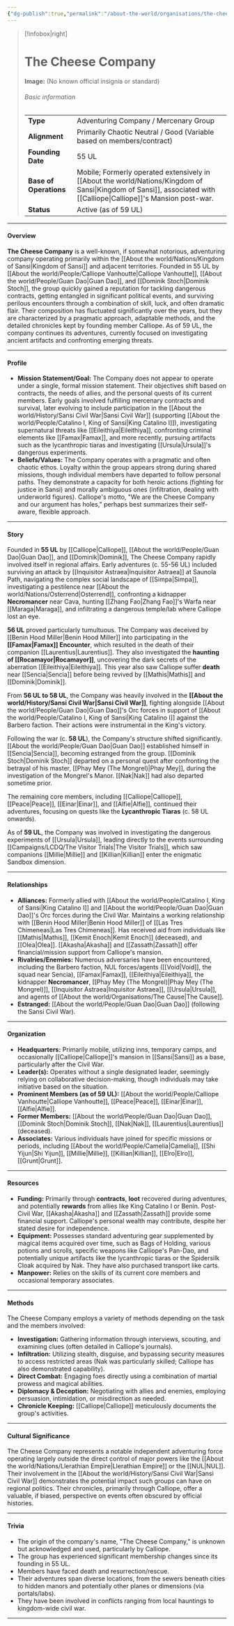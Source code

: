 ```yaml
---
{"dg-publish":true,"permalink":"/about-the-world/organisations/the-cheese-company/","tags":["faction","adventuring_company","sansi"]}
---
```



> [!infobox|right]
> # The Cheese Company
> **Image:** (No known official insignia or standard)
> ###### Basic information
> |                     |                                                                       |
> | :------------------ | :-------------------------------------------------------------------- |
> | **Type**            | Adventuring Company / Mercenary Group                                 |
> | **Alignment**       | Primarily Chaotic Neutral / Good (Variable based on members/contract) |
> | **Founding Date**   | 55 UL                                                                 |
> | **Base of Operations**| Mobile; Formerly operated extensively in [[About the world/Nations/Kingdom of Sansi\|Kingdom of Sansi]], associated with [[Calliope\|Calliope]]'s Mansion post-war. |
> | **Status**          | Active (as of 59 UL)                                                  |

---

#### Overview

**The Cheese Company** is a well-known, if somewhat notorious, adventuring company operating primarily within the [[About the world/Nations/Kingdom of Sansi\|Kingdom of Sansi]] and adjacent territories. Founded in 55 UL by [[About the world/People/Calliope Vanhoutte\|Calliope Vanhoutte]], [[About the world/People/Guan Dao\|Guan Dao]], and [[Dominik Stoch\|Dominik Stoch]], the group quickly gained a reputation for tackling dangerous contracts, getting entangled in significant political events, and surviving perilous encounters through a combination of skill, luck, and often dramatic flair. Their composition has fluctuated significantly over the years, but they are characterized by a pragmatic approach, adaptable methods, and the detailed chronicles kept by founding member Calliope. As of 59 UL, the company continues its adventures, currently focused on investigating ancient artifacts and confronting emerging threats.

---

#### Profile

*   **Mission Statement/Goal:** The Company does not appear to operate under a single, formal mission statement. Their objectives shift based on contracts, the needs of allies, and the personal quests of its current members. Early goals involved fulfilling mercenary contracts and survival, later evolving to include participation in the [[About the world/History/Sansi Civil War\|Sansi Civil War]] (supporting [[About the world/People/Catalino I, King of Sansi\|King Catalino I]]), investigating supernatural threats like [[Eileithiya\|Eileithiya]], confronting criminal elements like [[Famax\|Famax]], and more recently, pursuing artifacts such as the lycanthropic tiaras and investigating [[Ursula\|Ursula]]'s dangerous experiments.
*   **Beliefs/Values:** The Company operates with a pragmatic and often chaotic ethos. Loyalty within the group appears strong during shared missions, though individual members have departed to follow personal paths. They demonstrate a capacity for both heroic actions (fighting for justice in Sansi) and morally ambiguous ones (infiltration, dealing with underworld figures). Calliope's motto, "We are the Cheese Company and our argument has holes," perhaps best summarizes their self-aware, flexible approach.

---

#### Story

Founded in **55 UL** by [[Calliope\|Calliope]], [[About the world/People/Guan Dao\|Guan Dao]], and [[Dominik\|Dominik]], The Cheese Company rapidly involved itself in regional affairs. Early adventures (c. 55-56 UL) included surviving an attack by [[Inquisitor Astraea\|Inquisitor Astraea]] at Saunola Path, navigating the complex social landscape of [[Simpa\|Simpa]], investigating a pestilence near [[About the world/Nations/Osterrend\|Osterrend]], confronting a kidnapper **Necromancer** near Cava, hunting [[Zhang Fao\|Zhang Fao]]'s Warfa near [[Maraga\|Maraga]], and infiltrating a dangerous temple/lab where Calliope lost an eye.

**56 UL** proved particularly tumultuous. The Company was deceived by [[Benin Hood Miller\|Benin Hood Miller]] into participating in the **[[Famax\|Famax]] Encounter**, which resulted in the death of their companion [[Laurentius\|Laurentius]]. They also investigated the **haunting of [[Rocamayor\|Rocamayor]]**, uncovering the dark secrets of the aberration [[Eileithiya\|Eileithiya]]. This year also saw Calliope suffer **death** near [[Sencia\|Sencia]] before being revived by [[Mathis\|Mathis]] and [[Dominik\|Dominik]].

From **56 UL to 58 UL**, the Company was heavily involved in the **[[About the world/History/Sansi Civil War\|Sansi Civil War]]**, fighting alongside [[About the world/People/Guan Dao\|Guan Dao]]'s Orc forces in support of [[About the world/People/Catalino I, King of Sansi\|King Catalino I]] against the Barbero faction. Their actions were instrumental in the King's victory.

Following the war (c. **58 UL**), the Company's structure shifted significantly. [[About the world/People/Guan Dao\|Guan Dao]] established himself in [[Sencia\|Sencia]], becoming estranged from the group. [[Dominik Stoch\|Dominik Stoch]] departed on a personal quest after confronting the betrayal of his master, [[Phay Mey (The Mongrel)\|Phay Mey]], during the investigation of the Mongrel's Manor. [[Nak\|Nak]] had also departed sometime prior.

The remaining core members, including [[Calliope\|Calliope]], [[Peace\|Peace]], [[Einar\|Einar]], and [[Alfie\|Alfie]], continued their adventures, focusing on quests like the **Lycanthropic Tiaras** (c. 58 UL onwards).

As of **59 UL**, the Company was involved in investigating the dangerous experiments of [[Ursula\|Ursula]], leading directly to the events surrounding [[Campaigns/LCDQ/The Visitor Trials\|The Visitor Trials]], which saw companions [[Millie\|Millie]] and [[Killian\|Killian]] enter the enigmatic Sandbox dimension.

---

#### Relationships

*   **Alliances:** Formerly allied with [[About the world/People/Catalino I, King of Sansi\|King Catalino I]] and [[About the world/People/Guan Dao\|Guan Dao]]'s Orc forces during the Civil War. Maintains a working relationship with [[Benin Hood Miller\|Benin Hood Miller]] of [[Las Tres Chimeneas\|Las Tres Chimeneas]]. Has received aid from individuals like [[Mathis\|Mathis]], [[Kemit Enoch\|Kemit Enoch]] (deceased), and [[Olea\|Olea]]. [[Akasha\|Akasha]] and [[Zassath\|Zassath]] offer financial/mission support from Calliope's mansion.
*   **Rivalries/Enemies:** Numerous adversaries have been encountered, including the Barbero faction, NUL forces/agents ([[Void\|Void]], the squad near Sencia), [[Famax\|Famax]], [[Eileithiya\|Eileithiya]], the kidnapper **Necromancer**, [[Phay Mey (The Mongrel)\|Phay Mey (The Mongrel)]], [[Inquisitor Astraea\|Inquisitor Astraea]], [[Ursula\|Ursula]], and agents of [[About the world/Organisations/The Cause\|The Cause]].
*   **Estranged:** [[About the world/People/Guan Dao\|Guan Dao]] (following the Sansi Civil War).

---

#### Organization

*   **Headquarters:** Primarily mobile, utilizing inns, temporary camps, and occasionally [[Calliope\|Calliope]]'s mansion in [[Sansi\|Sansi]] as a base, particularly after the Civil War.
*   **Leader(s):** Operates without a single designated leader, seemingly relying on collaborative decision-making, though individuals may take initiative based on the situation.
*   **Prominent Members (as of 59 UL):** [[About the world/People/Calliope Vanhoutte\|Calliope Vanhoutte]], [[Peace\|Peace]], [[Einar\|Einar]], [[Alfie\|Alfie]].
*   **Former Members:** [[About the world/People/Guan Dao\|Guan Dao]], [[Dominik Stoch\|Dominik Stoch]], [[Nak\|Nak]], [[Laurentius\|Laurentius]] (deceased).
*   **Associates:** Various individuals have joined for specific missions or periods, including [[About the world/People/Camelia\|Camelia]], [[Shi Yijun\|Shi Yijun]], [[Millie\|Millie]], [[Killian\|Killian]], [[Elro\|Elro]], [[Grunt\|Grunt]].

---

#### Resources

*   **Funding:** Primarily through **contracts**, **loot** recovered during adventures, and potentially **rewards** from allies like King Catalino I or Benin. Post-Civil War, [[Akasha\|Akasha]] and [[Zassath\|Zassath]] provide some financial support. Calliope's personal wealth may contribute, despite her stated desire for independence.
*   **Equipment:** Possesses standard adventuring gear supplemented by magical items acquired over time, such as Bags of Holding, various potions and scrolls, specific weapons like Calliope's Pan-Dao, and potentially unique artifacts like the lycanthropic tiaras or the Spidersilk Cloak acquired by Nak. They have also purchased transport like carts.
*   **Manpower:** Relies on the skills of its current core members and occasional temporary associates.

---

#### Methods

The Cheese Company employs a variety of methods depending on the task and the members involved:

*   **Investigation:** Gathering information through interviews, scouting, and examining clues (often detailed in Calliope's journals).
*   **Infiltration:** Utilizing stealth, disguise, and bypassing security measures to access restricted areas (Nak was particularly skilled; Calliope has also demonstrated capability).
*   **Direct Combat:** Engaging foes directly using a combination of martial prowess and magical abilities.
*   **Diplomacy & Deception:** Negotiating with allies and enemies, employing persuasion, intimidation, or misdirection as needed.
*   **Chronicle Keeping:** [[Calliope\|Calliope]] meticulously documents the group's activities.

---

#### Cultural Significance

The Cheese Company represents a notable independent adventuring force operating largely outside the direct control of major powers like the [[About the world/Nations/Llerathian Empire\|Llerathian Empire]] or the [[NUL\|NUL]]. Their involvement in the [[About the world/History/Sansi Civil War\|Sansi Civil War]] demonstrates the potential impact such groups can have on regional politics. Their chronicles, primarily through Calliope, offer a valuable, if biased, perspective on events often obscured by official histories.

---

#### Trivia

*   The origin of the company's name, "The Cheese Company," is unknown but acknowledged and used, particularly by Calliope.
*   The group has experienced significant membership changes since its founding in 55 UL.
*   Members have faced death and resurrection/rescue.
*   Their adventures span diverse locations, from the sewers beneath cities to hidden manors and potentially other planes or dimensions (via portals/labs).
*   They have been involved in conflicts ranging from local hauntings to kingdom-wide civil war.

---